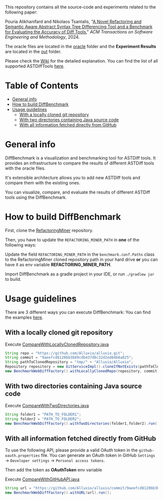 This repository contains all the source-code and experiments related to the following paper:

Pouria Alikhanifard and Nikolaos Tsantalis, "[A Novel Refactoring and Semantic Aware Abstract Syntax Tree Differencing Tool and a Benchmark for Evaluating the Accuracy of Diff Tools](https://dl.acm.org/doi/10.1145/3696002)," *ACM Transactions on Software Engineering and Methodology*, 2024.

The oracle files are located in the [oracle](https://github.com/pouryafard75/DiffBenchmark/tree/master/oracle) folder and the **Experiment Results** are located in the [out](https://github.com/pouryafard75/DiffBenchmark/tree/master/out) folder.

Please check the [Wiki](https://github.com/pouryafard75/DiffBenchmark/wiki) for the detailed explanation. You can find the list of all supported ASTDiffTools [here](
https://github.com/pouryafard75/DiffBenchmark/wiki/Supported-ASTDiff-Tools).

Table of Contents
=================
   * [General info](#general-info)
   * [How to build DiffBenchmark](#how-to-build-diffbenchmark)
   * [Usage guidelines](#usage-guidelines)
      * [With a locally cloned git repository](#with-a-locally-cloned-git-repository)
      * [With two directories containing Java source code](#with-two-directories-containing-java-source-code)
      * [With all information fetched directly from GitHub](#with-all-information-fetched-directly-from-github)

# General info
DiffBenchmark is a visualization and benchmarking tool for ASTDiff tools.
It provides an infrastructure to compare the results of different ASTDiff tools with the oracle files.

It's extensible architecture allows you to add new ASTDiff tools and compare them with the existing ones.

You can visualize, compare, and evaluate the results of different ASTDiff tools using the DiffBenchmark.

# How to build DiffBenchmark

First, clone the [RefactoringMiner](https://github.com/tsantalis/RefactoringMiner.git) repository.

Then, you have to update the `REFACTORING_MINER_PATH` in **one** of the following ways:

Update the field `REFACTORING_MINER_PATH` in the `benchmark.conf.Paths` class to the RefactoringMiner cloned repository path in your hard drive **or** you can have it as env variable **REFACTORING_MINER_PATH**.

Import DiffBenchmark as a gradle project in your IDE, or run `./gradlew jar` to build.

# Usage guidelines

There are 3 different ways you can execute DiffBenchmark:
You can find the examples [here](https://github.com/pouryafard75/DiffBenchmark/blob/master/src/main/java/benchmark/gui/drivers).

## With a locally cloned git repository

Execute [CompareWithLocallyClonedRepository.java](https://github.com/pouryafard75/DiffBenchmark/blob/master/src/main/java/benchmark/gui/drivers/CompareWithLocallyClonedRepository.java)
```java
String repo = "https://github.com/Alluxio/alluxio.git";
String commit = "9aeefcd8120bb3b89cdb437d8c32d2ed84b8a825";
String pathToClonedRepository = "tmp/" + "Alluxio/Alluxio";
Repository repository = new GitServiceImpl().cloneIfNotExists(pathToClonedRepository, repo);
new BenchmarkWebDiffFactory().withLocallyClonedRepo(repository, commit).run();
```
## With two directories containing Java source code

Execute [CompareWithTwoDirectories.java](https://github.com/pouryafard75/DiffBenchmark/blob/master/src/main/java/benchmark/gui/drivers/CompareWithTwoDirectories.java)
```java
String folder1 = "PATH_TO_FOLDER1";
String folder2 = "PATH_TO_FOLDER2";
new BenchmarkWebDiffFactory().withTwoDirectories(folder1,folder2).run()
```

## With all information fetched directly from GitHub
To use the following API, please provide a valid OAuth token in the `github-oauth.properties` file.
You can generate an OAuth token in GitHub `Settings` -> `Developer settings` -> `Personal access tokens`.

Then add the token as **OAuthToken** env variable


Execute [CompareWithGitHubAPI.java](https://github.com/pouryafard75/DiffBenchmark/blob/master/src/main/java/benchmark/gui/drivers/CompareWithGitHubAPI.java)
```java
String url = "https://github.com/Alluxio/alluxio/commit/9aeefcd8120bb3b89cdb437d8c32d2ed84b8a825";
new BenchmarkWebDiffFactory().withURL(url).run();
```

